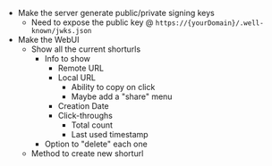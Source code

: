 * Make the server generate public/private signing keys
  * Need to expose the public key @ `https://{yourDomain}/.well-known/jwks.json`
* Make the WebUI
  * Show all the current shorturls
    * Info to show
      * Remote URL
      * Local URL
        * Ability to copy on click
        * Maybe add a "share" menu
      * Creation Date
      * Click-throughs
        * Total count
        * Last used timestamp
    * Option to "delete" each one
  * Method to create new shorturl

